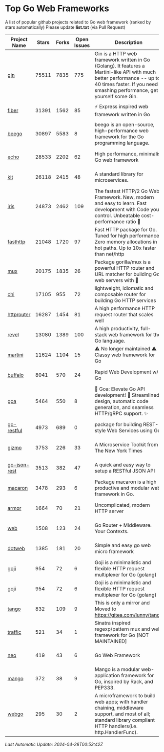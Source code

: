 # Top Go Web Frameworks
A list of popular github projects related to Go web framework (ranked by stars automatically)
Please update **list.txt** (via Pull Request)

| Project Name | Stars | Forks | Open Issues | Description | Last Commit |
| ------------ | ----- | ----- | ----------- | ----------- | ----------- |
| [gin](https://github.com/gin-gonic/gin) | 75511 | 7835 | 775 | Gin is a HTTP web framework written in Go (Golang). It features a Martini-like API with much better performance -- up to 40 times faster. If you need smashing performance, get yourself some Gin. | 2024-04-07 02:18:23 |
| [fiber](https://github.com/gofiber/fiber) | 31391 | 1562 | 85 | ⚡️ Express inspired web framework written in Go | 2024-04-26 20:37:25 |
| [beego](https://github.com/beego/beego) | 30897 | 5583 | 8 | beego is an open-source, high-performance web framework for the Go programming language. | 2024-04-25 08:55:18 |
| [echo](https://github.com/labstack/echo) | 28533 | 2202 | 62 | High performance, minimalist Go web framework | 2024-04-15 18:31:01 |
| [kit](https://github.com/go-kit/kit) | 26118 | 2415 | 48 | A standard library for microservices. | 2024-03-13 13:42:15 |
| [iris](https://github.com/kataras/iris) | 24873 | 2462 | 109 | The fastest HTTP/2 Go Web Framework. New, modern and easy to learn. Fast development with Code you control. Unbeatable cost-performance ratio :rocket: | 2024-04-24 22:32:28 |
| [fasthttp](https://github.com/valyala/fasthttp) | 21048 | 1720 | 97 | Fast HTTP package for Go. Tuned for high performance. Zero memory allocations in hot paths. Up to 10x faster than net/http | 2024-04-25 16:51:36 |
| [mux](https://github.com/gorilla/mux) | 20175 | 1835 | 26 | Package gorilla/mux is a powerful HTTP router and URL matcher for building Go web servers with 🦍 | 2024-04-02 03:14:54 |
| [chi](https://github.com/go-chi/chi) | 17105 | 955 | 72 | lightweight, idiomatic and composable router for building Go HTTP services | 2024-03-31 19:58:23 |
| [httprouter](https://github.com/julienschmidt/httprouter) | 16287 | 1454 | 81 | A high performance HTTP request router that scales well | 2024-01-30 10:56:56 |
| [revel](https://github.com/revel/revel) | 13080 | 1389 | 100 | A high productivity, full-stack web framework for the Go language. | 2022-04-12 20:53:30 |
| [martini](https://github.com/go-martini/martini) | 11624 | 1104 | 15 | ⚠️ No longer maintained ⚠️  Classy web framework for Go | 2017-01-21 21:58:54 |
| [buffalo](https://github.com/gobuffalo/buffalo) | 8041 | 570 | 24 | Rapid Web Development w/ Go | 2023-01-26 15:34:17 |
| [goa](https://github.com/goadesign/goa) | 5464 | 550 | 8 | 🌟 Goa: Elevate Go API development! 🚀 Streamlined design, automatic code generation, and seamless HTTP/gRPC support. ✨ | 2024-04-22 19:08:22 |
| [go-restful](https://github.com/emicklei/go-restful) | 4973 | 689 | 0 | package for building REST-style Web Services using Go | 2024-04-23 10:10:27 |
| [gizmo](https://github.com/nytimes/gizmo) | 3753 | 226 | 33 | A Microservice Toolkit from The New York Times | 2021-04-30 15:27:05 |
| [go-json-rest](https://github.com/ant0ine/go-json-rest) | 3513 | 382 | 47 | A quick and easy way to setup a RESTful JSON API | 2017-09-13 04:12:08 |
| [macaron](https://github.com/go-macaron/macaron) | 3478 | 293 | 6 | Package macaron is a high productive and modular web framework in Go. | 2024-04-08 13:40:31 |
| [armor](https://github.com/labstack/armor) | 1664 | 70 | 21 | Uncomplicated, modern HTTP server | 2019-08-03 18:10:09 |
| [web](https://github.com/gocraft/web) | 1508 | 123 | 24 | Go Router + Middleware. Your Contexts. | 2019-02-07 15:06:52 |
| [dotweb](https://github.com/devfeel/dotweb) | 1385 | 181 | 20 | Simple and easy go web micro framework | 2023-12-13 02:13:17 |
| [goji](https://github.com/goji/goji) | 954 | 72 | 6 | Goji is a minimalistic and flexible HTTP request multiplexer for Go (golang) | 2019-01-26 23:58:29 |
| [goji](https://github.com/goji/goji) | 954 | 72 | 6 | Goji is a minimalistic and flexible HTTP request multiplexer for Go (golang) | 2019-01-26 23:58:29 |
| [tango](https://github.com/lunny/tango) | 832 | 109 | 9 | This is only a mirror and Moved to https://gitea.com/lunny/tango | 2019-05-17 03:31:10 |
| [traffic](https://github.com/gravityblast/traffic) | 521 | 34 | 1 | Sinatra inspired regexp/pattern mux and web framework for Go [NOT MAINTAINED] | 2015-11-26 21:31:07 |
| [neo](https://github.com/ivpusic/neo) | 419 | 43 | 6 | Go Web Framework | 2017-08-14 23:54:31 |
| [mango](https://github.com/paulbellamy/mango) | 372 | 38 | 9 | Mango is a modular web-application framework for Go, inspired by Rack, and PEP333. | 2017-10-17 08:18:43 |
| [webgo](https://github.com/bnkamalesh/webgo) | 295 | 30 | 2 | A microframework to build web apps; with handler chaining, middleware support, and most of all; standard library compliant HTTP handlers(i.e. http.HandlerFunc). | 2024-04-21 18:28:25 |

*Last Automatic Update: 2024-04-28T00:53:42Z*